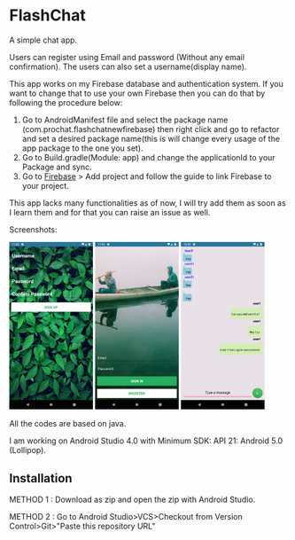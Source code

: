 # FlashChat

A simple chat app.

Users can register using Email and password (Without any email confirmation). The users can also set a username(display name).

This app works on my Firebase database and authentication system. If you want to change that to use your own Firebase then you can do that by following the procedure below:
1. Go to AndroidManifest file and select the package name (com.prochat.flashchatnewfirebase) then right click and go to refactor and set a desired package name(this is will change every usage of the app package to the one you set).
2. Go to Build.gradle(Module: app) and change the applicationId to your Package and sync.
3. Go to [Firebase](https://console.firebase.google.com/u/0/) > Add project and follow the guide to link Firebase to your project.

This app lacks many functionalities as of now, I will try add them as soon as I learn them and for that you can raise an issue as well.

Screenshots:

<img src="https://raw.githubusercontent.com/shvmsaini/ProjectImages/master/Screenshot_1592893390.png?token=AHD4PEPERCUZALPDC32I6HK67LQJQ" width="30%"></img>
<img src="https://raw.githubusercontent.com/shvmsaini/ProjectImages/master/Screenshot_1592893396.png?token=AHD4PEJXEJQ475NB2NQLZQK67LQNC" width="30%"></img>
<img src="https://raw.githubusercontent.com/shvmsaini/ProjectImages/master/Screenshot_1592894381.png?token=AHD4PEOMXKWKPQM2AQNKUDS67LQPA" width="30%"></img>

All the codes are based on java.

I am working on Android Studio 4.0 with Minimum SDK: API 21: Android 5.0 (Lollipop).

## Installation

METHOD 1 : Download as zip and open the zip with Android Studio.

METHOD 2 : Go to Android Studio>VCS>Checkout from Version Control>Git>"Paste this repository URL"
